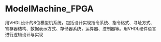 # ModelMachine_FPGA
用VHDL设计的8位模型机系统，包括设计实现指令系统、指令格式、寻址方式、寄存器结构、数据表示方式、存储器系统，运算器、控制器等。用VHDL硬件语言进行逻辑设计与实现
